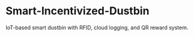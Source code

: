 # Smart-Incentivized-Dustbin
IoT-based smart dustbin with RFID, cloud logging, and QR reward system.
